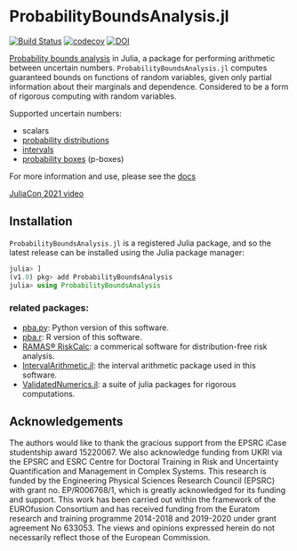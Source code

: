 # ProbabilityBoundsAnalysis.jl
[![Build Status](https://travis-ci.com/AnderGray/ProbabilityBoundsAnalysis.jl.svg?branch=master)](https://travis-ci.com/github/AnderGray/ProbabilityBoundsAnalysis.jl)
[![codecov](https://codecov.io/gh/AnderGray/ProbabilityBoundsAnalysis.jl/branch/master/graph/badge.svg)](https://codecov.io/gh/AnderGray/ProbabilityBoundsAnalysis.jl)
[![DOI](https://zenodo.org/badge/204744026.svg)](https://zenodo.org/badge/latestdoi/204744026)

[Probability bounds analysis](https://en.wikipedia.org/wiki/Probability_bounds_analysis) in Julia, a package for performing arithmetic between uncertain numbers. `ProbabilityBoundsAnalysis.jl` computes guaranteed bounds on functions of random variables, given only partial information about their marginals and dependence. Considered to be a form of rigorous computing with random variables.

<!---
This software began as a port from [pba.r](https://github.com/ScottFerson/pba.r) by Scott Ferson and Jason O'Rawe, Applied Biomathematics (2006)
--->

Supported uncertain numbers: 

  * scalars
  * [probability distributions](https://en.wikipedia.org/wiki/Cumulative_distribution_function)
  * [intervals](https://en.wikipedia.org/wiki/Interval_arithmetic)
  * [probability boxes](https://en.wikipedia.org/wiki/Probability_box) (p-boxes)

For more information and use, please see the [docs](https://andergray.github.io/ProbabilityBoundsAnalysis.jl/dev/)

[JuliaCon 2021 video](https://www.youtube.com/watch?v=ZndC2YXa-t0&t=1s)

Installation
---

`ProbabilityBoundsAnalysis.jl` is a registered Julia package, and so the latest release can be installed using the Julia package manager:

```julia
julia> ]
(v1.0) pkg> add ProbabilityBoundsAnalysis
julia> using ProbabilityBoundsAnalysis
```

### related packages:
* [pba.py](https://github.com/Institute-for-Risk-and-Uncertainty/pba-for-python): Python version of this software.
* [pba.r](https://github.com/ScottFerson/pba.r): R version of this software.
* [RAMAS® RiskCalc](https://www.ramas.com/riskcalc): a commerical software for distribution-free risk analysis.
* [IntervalArithmetic.jl](https://github.com/JuliaIntervals/IntervalArithmetic.jl): the interval arithmetic package used in this software.
* [ValidatedNumerics.jl](https://github.com/JuliaIntervals/ValidatedNumerics.jl): a suite of julia packages for rigorous computations.

Acknowledgements
---

The authors would like to thank the gracious support from the EPSRC iCase studentship award 15220067. We also acknowledge funding from UKRI via the EPSRC and ESRC Centre for Doctoral Training in Risk and Uncertainty Quantification and Management in Complex Systems. This research is funded by the Engineering Physical Sciences Research Council (EPSRC) with grant no. EP/R006768/1, which is greatly acknowledged for its funding and support. This work has been carried out within the framework of the EUROfusion Consortium and has received funding from the Euratom research and training programme 2014-2018 and 2019-2020 under grant agreement No 633053. The views and opinions expressed herein do not necessarily reflect those of the European Commission.

